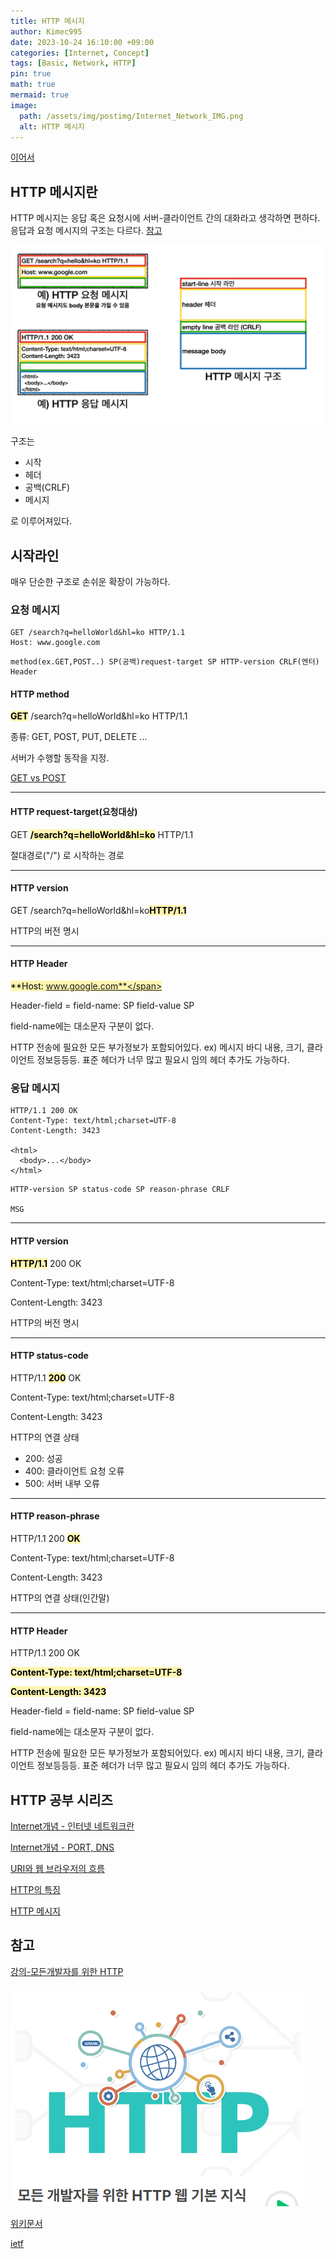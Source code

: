 ```yaml
---
title: HTTP 메시지
author: Kimec995
date: 2023-10-24 16:10:00 +09:00
categories: [Internet, Concept]
tags: [Basic, Network, HTTP]
pin: true
math: true
mermaid: true
image: 
  path: /assets/img/postimg/Internet_Network_IMG.png
  alt: HTTP 메시지
---
```


[이어서](https://kimec995.github.io/posts/HTTP-Concept/)

## HTTP 메시지란
HTTP 메시지는 응답 혹은 요청시에 서버-클라이언트 간의 대화라고 생각하면 편하다. 응답과 요청 메시지의 구조는 다르다. [참고](https://datatracker.ietf.org/doc/html/rfc7230#section-3)

![image.png](\assets\img\postimg\Internet_Network\Internet_Network_09.png)

구조는
- 시작
- 헤더
- 공백(CRLF)
- 메시지

로 이루어져있다.

## 시작라인

매우 단순한 구조로 손쉬운 확장이 가능하다.

### 요청 메시지

```
GET /search?q=helloWorld&hl=ko HTTP/1.1
Host: www.google.com
```

```
method(ex.GET,POST..) SP(공백)request-target SP HTTP-version CRLF(엔터)
Header
```

#### HTTP method

<span style="color:black; background-color:#fff5b1;">**GET**</span> /search?q=helloWorld&hl=ko HTTP/1.1

종류: GET, POST, PUT, DELETE ...

서버가 수행할 동작을 지정.

[GET vs POST](https://kimec995.github.io/posts/GET-vs-POST/)

---

#### HTTP request-target(요청대상)

GET <span style="color:black; background-color:#fff5b1;">**/search?q=helloWorld&hl=ko**</span> HTTP/1.1

절대경로("/") 로 시작하는 경로

---

#### HTTP version

GET /search?q=helloWorld&hl=ko<span style="color:black; background-color:#fff5b1;">**HTTP/1.1**</span> 

HTTP의 버전 명시

---

#### HTTP Header

<span style="color:black; background-color:#fff5b1;">**Host: www.google.com**</span>

Header-field = field-name: SP field-value SP

field-name에는 대소문자 구분이 없다.

HTTP 전송에 필요한 모든 부가정보가 포함되어있다. ex) 메시지 바디 내용, 크기, 클라이언트 정보등등등. 표준 헤더가 너무 많고 필요시 임의 헤더 추가도 가능하다.

### 응답 메시지

```
HTTP/1.1 200 OK
Content-Type: text/html;charset=UTF-8
Content-Length: 3423

<html>
  <body>...</body>
</html>
```

```
HTTP-version SP status-code SP reason-phrase CRLF

MSG
```

---

#### HTTP version

<span style="color:black; background-color:#fff5b1;">**HTTP/1.1**</span>  200 OK

Content-Type: text/html;charset=UTF-8

Content-Length: 3423

HTTP의 버전 명시

---

#### HTTP status-code

HTTP/1.1 <span style="color:black; background-color:#fff5b1;">**200**</span> OK

Content-Type: text/html;charset=UTF-8

Content-Length: 3423

HTTP의 연결 상태

- 200: 성공
- 400: 클라이언트 요청 오류
- 500: 서버 내부 오류

---

#### HTTP reason-phrase

HTTP/1.1 200 <span style="color:black; background-color:#fff5b1;">**OK**</span>

Content-Type: text/html;charset=UTF-8

Content-Length: 3423

HTTP의 연결 상태(인간말)

---

#### HTTP Header

HTTP/1.1 200 OK

<span style="color:black; background-color:#fff5b1;">**Content-Type: text/html;charset=UTF-8**</span>

<span style="color:black; background-color:#fff5b1;">**Content-Length: 3423**</span>

Header-field = field-name: SP field-value SP

field-name에는 대소문자 구분이 없다.

HTTP 전송에 필요한 모든 부가정보가 포함되어있다. ex) 메시지 바디 내용, 크기, 클라이언트 정보등등등. 표준 헤더가 너무 많고 필요시 임의 헤더 추가도 가능하다.

## HTTP 공부 시리즈

[Internet개념 - 인터넷 네트워크란](https://kimec995.github.io/posts/Internet_Network/)

[Internet개념 - PORT, DNS](https://kimec995.github.io/posts/HTTP-PORT_DNS/)

[URI와 웹 브라우저의 흐름](https://kimec995.github.io/posts/HTTP-URI-%ED%9D%90%EB%A6%84/)

[HTTP의 특징](https://kimec995.github.io/posts/HTTP-Concept/)

[HTTP 메시지](https://kimec995.github.io/posts/HTTP-message/)

## 참고

[강의-모든개발자를 위한 HTTP](https://www.inflearn.com/course/http-%EC%9B%B9-%EB%84%A4%ED%8A%B8%EC%9B%8C%ED%81%AC/dashboard)

![image.png](\assets\img\postimg\Internet_Network\Internet_Network_00.png)

[위키문서](https://ko.wikipedia.org/wiki/%ED%86%B5%ED%95%A9_%EC%9E%90%EC%9B%90_%EC%8B%9D%EB%B3%84%EC%9E%90)

[ietf](https://www.ietf.org/rfc/rfc3986.txt)